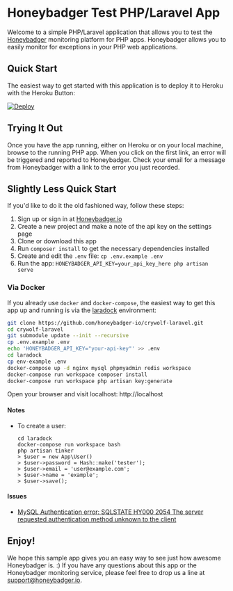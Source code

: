 # Honeybadger Test PHP/Laravel App

Welcome to a simple PHP/Laravel application that allows you to test the
[Honeybadger](https://www.honeybadger.io) monitoring platform for PHP apps.
Honeybadger allows you to easily monitor for exceptions in your PHP web
applications.

## Quick Start

The easiest way to get started with this application is to deploy it to Heroku
with the Heroku Button:

[![Deploy](https://www.herokucdn.com/deploy/button.png)](https://heroku.com/deploy)

## Trying It Out

Once you have the app running, either on Heroku or on your local machine, browse
to the running PHP app.  When you click on the first link, an error will be
triggered and reported to Honeybadger. Check your email for a message from
Honeybadger with a link to the error you just recorded.

## Slightly Less Quick Start

If you'd like to do it the old fashioned way, follow these steps:

1. Sign up or sign in at [Honeybadger.io](https://www.honeybadger.io)
1. Create a new project and make a note of the api key on the settings page
1. Clone or download this app
1. Run `composer install` to get the necessary dependencies installed
1. Create and edit the `.env` file: `cp .env.example .env`
1. Run the app: `HONEYBADGER_API_KEY=your_api_key_here php artisan serve`

### Via Docker

If you already use `docker` and `docker-compose`, the easiest way to get this app
up and running is via the [laradock](http://laradock.io/introduction/) environment:

```sh
git clone https://github.com/honeybadger-io/crywolf-laravel.git
cd crywolf-laravel
git submodule update --init --recursive
cp .env.example .env
echo 'HONEYBADGER_API_KEY="your-api-key"' >> .env
cd laradock
cp env-example .env
docker-compose up -d nginx mysql phpmyadmin redis workspace
docker-compose run workspace composer install
docker-compose run workspace php artisan key:generate
```

Open your browser and visit localhost: http://localhost

#### Notes

- To create a user:
    ```
    cd laradock
    docker-compose run workspace bash
    php artisan tinker
    > $user = new App\User()
    > $user->password = Hash::make('tester');
    > $user->email = 'user@example.com';
    > $user->name = 'example';
    > $user->save();
    ```

#### Issues

- [MySQL Authentication error: SQLSTATE HY000 2054 The server requested authentication method unknown to the client](https://github.com/laradock/laradock/issues/1392#issuecomment-383631421)

## Enjoy!

We hope this sample app gives you an easy way to see just how awesome
Honeybadger is. :)  If you have any questions about this app or the Honeybadger
monitoring service, please feel free to drop us a line at
support@honeybadger.io.
